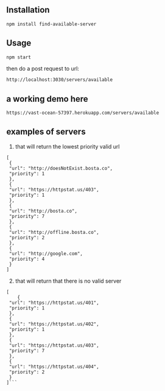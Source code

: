 

## Installation


```bash
npm install find-available-server
```

## Usage

```bash
npm start
```
then do a post request to url:
```bash
http://localhost:3030/servers/available
```
## a working demo here
```bash
https://vast-ocean-57397.herokuapp.com/servers/available
```
## examples of servers

1) that will return the lowest priority valid url
```
[
 {
 "url": "http://doesNotExist.bosta.co",
 "priority": 1
 },
 {
 "url": "https://httpstat.us/403",
 "priority": 1
 },
 {
 "url": "http://bosta.co",
 "priority": 7
 },
 {
 "url": "http://offline.bosta.co",
 "priority": 2
 },
 {
 "url": "http://google.com",
 "priority": 4
 }
]
```

2) that will return that there is no valid server
```
[
	{
 "url": "https://httpstat.us/401",
 "priority": 1
 },
 {
 "url": "https://httpstat.us/402",
 "priority": 1
 },
 {
 "url": "https://httpstat.us/403",
 "priority": 7
 },
 {
 "url": "https://httpstat.us/404",
 "priority": 2
 }
]```

